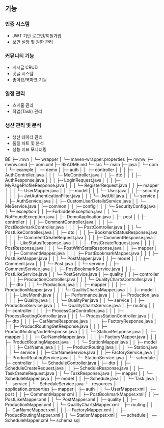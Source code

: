 ## 기능

### 인증 시스템
- JWT 기반 로그인/회원가입
- 보안 설정 및 권한 관리

### 커뮤니티 기능
- 게시글 CRUD
- 댓글 시스템
- 좋아요/북마크 기능

### 일정 관리
- 스케줄 관리
- 작업(Task) 관리

### 생산 관리 및 분석
- 생산 데이터 관리
- 품질 차트 및 분석
- 성능 지표 모니터링

BE
├─ .mvn
│  └─ wrapper
│     └─ maven-wrapper.properties
├─ mvnw
├─ mvnw.cmd
├─ pom.xml
├─ README.md
└─ src
   └─ main
      ├─ java
      │  └─ com
      │     └─ example
      │        └─ demo
      │           ├─ auth
      │           │  ├─ controller
      │           │  │  ├─ AuthController.java
      │           │  │  └─ MeController.java
      │           │  ├─ dto
      │           │  │  ├─ AuthResponse.java
      │           │  │  ├─ LoginRequest.java
      │           │  │  ├─ MyPageProfileResponse.java
      │           │  │  └─ RegisterRequest.java
      │           │  ├─ mapper
      │           │  │  └─ UserMapper.java
      │           │  ├─ model
      │           │  │  └─ User.java
      │           │  ├─ security
      │           │  │  ├─ JwtAuthenticationFilter.java
      │           │  │  └─ JwtUtil.java
      │           │  └─ service
      │           │     ├─ AuthService.java
      │           │     ├─ CustomUserDetailsService.java
      │           │     └─ MeService.java
      │           ├─ common
      │           │  ├─ config
      │           │  │  └─ SecurityConfig.java
      │           │  └─ exception
      │           │     ├─ ForbiddenException.java
      │           │     └─ NotFoundException.java
      │           ├─ DemoApplication.java
      │           ├─ post
      │           │  ├─ controller
      │           │  │  ├─ CommentController.java
      │           │  │  ├─ PostBookmarkController.java
      │           │  │  ├─ PostController.java
      │           │  │  └─ PostLikeController.java
      │           │  ├─ dto
      │           │  │  ├─ BookmarkStatusResponse.java
      │           │  │  ├─ CommentCreateRequest.java
      │           │  │  ├─ CommentResponse.java
      │           │  │  ├─ LikeStatusResponse.java
      │           │  │  ├─ PostCreateRequest.java
      │           │  │  ├─ PostResponse.java
      │           │  │  └─ PostWithStatsResponse.java
      │           │  ├─ mapper
      │           │  │  ├─ CommentMapper.java
      │           │  │  ├─ PostBookmarkMapper.java
      │           │  │  ├─ PostLikeMapper.java
      │           │  │  └─ PostMapper.java
      │           │  ├─ model
      │           │  │  ├─ Comment.java
      │           │  │  └─ Post.java
      │           │  └─ service
      │           │     ├─ CommentService.java
      │           │     ├─ PostBookmarkService.java
      │           │     ├─ PostLikeService.java
      │           │     └─ PostService.java
      │           ├─ quality
      │           │  ├─ controller
      │           │  │  ├─ ProductionController.java
      │           │  │  └─ QualityChartsController.java
      │           │  ├─ dto
      │           │  │  └─ Production.java
      │           │  ├─ mapper
      │           │  │  ├─ ProductionMapper.java
      │           │  │  └─ QualityChartsMapper.java
      │           │  ├─ model
      │           │  │  ├─ LineMonth.java
      │           │  │  ├─ Performance.java
      │           │  │  ├─ Production.java
      │           │  │  ├─ Quality.java
      │           │  │  └─ QualityPer.java
      │           │  └─ service
      │           │     ├─ ProductionService.java
      │           │     └─ QualityChartsService.java
      │           ├─ routing
      │           │  ├─ controller
      │           │  │  ├─ ProcessCarController.java
      │           │  │  ├─ ProcessRoutingController.java
      │           │  │  └─ ProcessStationController.java
      │           │  ├─ dto
      │           │  │  ├─ CarNameResponse.java
      │           │  │  ├─ FactoryResponse.java
      │           │  │  ├─ ProductRoutingGetResponse.java
      │           │  │  ├─ ProductRoutingNodeResponse.java
      │           │  │  └─ StationResponse.java
      │           │  ├─ mapper
      │           │  │  ├─ CarNameMapper.java
      │           │  │  ├─ FactoryMapper.java
      │           │  │  ├─ ProductRoutingMapper.java
      │           │  │  └─ StationMapper.java
      │           │  ├─ model
      │           │  │  ├─ CarName.java
      │           │  │  ├─ ProductRouting.java
      │           │  │  └─ Station.java
      │           │  └─ service
      │           │     ├─ CarNameService.java
      │           │     ├─ FactoryService.java
      │           │     ├─ ProductRoutingService.java
      │           │     └─ StationService.java
      │           └─ schedule
      │              ├─ controller
      │              │  └─ ScheduleController.java
      │              ├─ dto
      │              │  ├─ ScheduleCreateRequest.java
      │              │  ├─ ScheduleResponse.java
      │              │  ├─ TaskCreateRequest.java
      │              │  └─ TaskResponse.java
      │              ├─ mapper
      │              │  └─ ScheduleMapper.java
      │              ├─ model
      │              │  ├─ Schedule.java
      │              │  └─ Task.java
      │              └─ service
      │                 └─ ScheduleService.java
      └─ resources
         ├─ application.properties
         ├─ mapper
         │  ├─ auth
         │  │  └─ UserMapper.xml
         │  ├─ post
         │  │  ├─ CommentMapper.xml
         │  │  ├─ PostBookmarkMapper.xml
         │  │  ├─ PostLikeMapper.xml
         │  │  └─ PostMapper.xml
         │  ├─ quality
         │  │  ├─ ProductionMapper.xml
         │  │  └─ QualityChartsMapper.xml
         │  ├─ routing
         │  │  ├─ CarNameMapper.xml
         │  │  ├─ FactoryMapper.xml
         │  │  ├─ ProductRoutingMapper.xml
         │  │  └─ StationMapper.xml
         │  └─ schedule
         │     └─ ScheduleMapper.xml
         └─ schema.sql

```